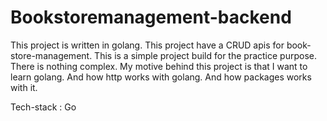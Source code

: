 # Bookstoremanagement-backend
This project is written in golang. This project have a CRUD apis for book-store-management. This is a simple project build for the practice purpose. There is nothing complex. My motive behind this project is that I want to learn golang. And how http works with golang. And how packages works with it.

Tech-stack : 
Go